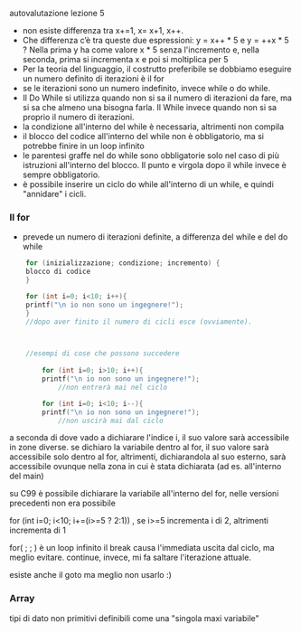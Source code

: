 autovalutazione lezione 5
- non esiste differenza tra x+=1, x= x+1, x++.
- Che differenza c’è tra queste due espressioni: y = x++ * 5 e y = ++x * 5 ? Nella prima y ha come valore x * 5 senza l'incremento e, nella seconda, prima si incrementa x e poi si moltiplica per 5
- Per la teoria del linguaggio, il costrutto preferibile se dobbiamo eseguire un numero definito di iterazioni è il for
- se le iterazioni sono un numero indefinito, invece while o do while.
- Il Do While si utilizza quando non si sa il numero di iterazioni da fare, ma si sa che almeno una bisogna farla. Il While invece quando non si sa proprio il numero di iterazioni.
- la condizione all'interno del while è necessaria, altrimenti non compila
- il blocco del codice all'interno del while non è obbligatorio, ma si potrebbe finire in un loop infinito
- le parentesi graffe nel do while sono obbligatorie solo nel caso di più istruzioni all'interno del blocco. Il punto e virgola dopo il while invece è sempre obbligatorio.
- è possibile inserire un ciclo do while all'interno di un while, e quindi "annidare" i cicli.


### Il for
- prevede un numero di iterazioni definite, a differenza del while e del do while

```C
	for (inizializzazione; condizione; incremento) {
	blocco di codice
	}

	for (int i=0; i<10; i++){
	printf("\n io non sono un ingegnere!");
	}
	//dopo aver finito il numero di cicli esce (ovviamente).



	//esempi di cose che possono succedere
	
		for (int i=0; i>10; i++){
		printf("\n io non sono un ingegnere!");
			//non entrerà mai nel ciclo

		for (int i=0; i<10; i--){
		printf("\n io non sono un ingegnere!");
			//non uscirà mai dal ciclo
```
 a seconda di dove vado a dichiarare l'indice i, il suo valore sarà accessibile in zone diverse.
se dichiaro la variabile dentro al for, il suo valore sarà accessibile solo dentro al for, altrimenti, dichiarandola al suo esterno, sarà accessibile ovunque nella zona in cui è stata dichiarata (ad es. all'interno del main)

su C99 è possibile dichiarare la variabile all'interno del for, nelle versioni precedenti non era possibile

for (int i=0; i<10; i+=(i>=5 ? 2:1)) , se i>=5 incrementa i di 2, altrimenti incrementa di 1

for( ; ; ) è un loop infinito
il break causa l'immediata uscita dal ciclo, ma meglio evitare.
continue, invece, mi fa saltare l'iterazione attuale.



esiste anche il goto ma meglio non usarlo :)



### Array
tipi di dato non primitivi
definibili come una "singola maxi variabile"
